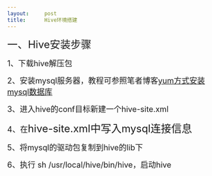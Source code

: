 ```yaml
---
layout:     post
title:      Hive环境搭建
---
```

<div id="article_content" class="article_content clearfix csdn-tracking-statistics" data-pid="blog" data-mod="popu_307" data-dsm="post">
								            <link rel="stylesheet" href="https://csdnimg.cn/release/phoenix/template/css/ck_htmledit_views-f76675cdea.css">
						<div class="htmledit_views" id="content_views">
                <p><span style="font-size:24px;">一、Hive安装步骤</span></p><p><span style="font-size:18px;">1、下载hive解压包</span></p><p><span style="font-size:18px;">2、安装mysql服务器，教程可参照笔者博客<a href="https://blog.csdn.net/zjh_746140129/article/details/79017628" rel="nofollow">yum方式安装mysql数据库</a></span></p><p><span style="font-size:18px;">3、进入hive的conf目标新建一个hive-site.xml</span></p><p><span style="font-size:18px;">4、在<span style="font-size:24px;">hive-site.xml中写入mysql连接信息</span></span></p><p><span style="font-size:18px;">5、将mysql的驱动包复制到hive的lib下</span></p><p><span style="font-size:18px;">6、执行 sh /usr/local/hive/bin/hive，启动hive</span></p>            </div>
                </div>